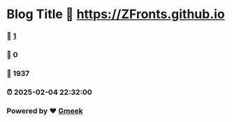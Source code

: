 # Blog Title :link: https://ZFronts.github.io 
### :page_facing_up: [1](https://ZFronts.github.io/tag.html) 
### :speech_balloon: 0 
### :hibiscus: 1937 
### :alarm_clock: 2025-02-04 22:32:00 
### Powered by :heart: [Gmeek](https://github.com/Meekdai/Gmeek)
